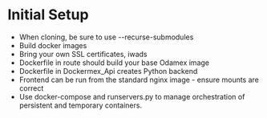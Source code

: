 # Initial Setup

- When cloning, be sure to use --recurse-submodules
- Build docker images
- Bring your own SSL certificates, iwads
- Dockerfile in route should build your base Odamex image
- Dockerfile in Dockermex_Api creates Python backend
- Frontend can be run from the standard nginx image - ensure mounts are correct 
- Use docker-compose and runservers.py to manage orchestration of persistent and temporary containers.